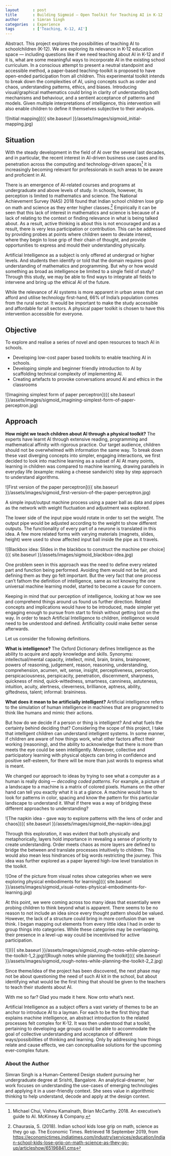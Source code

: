 ```yaml
---
layout      : post
title       : Building Sigmoid — Open Toolkit for Teaching AI in K-12
author      : Simran Singh
categories  : Experience
tags        : ['Teaching, K-12, AI']
---
```


Abstract. This project explores the possibilities of teaching AI to schoolchildren (K-12). We are exploring its relevance in K-12 education space — including questions like if we need teaching about AI in K-12 and if it is, what are some meaningful ways to incorporate AI in the existing school curriculum. In a conscious attempt to present a neutral standpoint and accessible method, a paper-based teaching-toolkit is proposed to have open-ended participation from all children. This experimental toolkit intends to break down the complexities of AI, using concepts such as order and chaos, understanding patterns, ethics, and biases. Introducing visual/graphical mathematics could bring in clarity of understanding both mechanisms and behaviour, and a sentient acceptance of patterns and models. Given multiple interpretations of intelligence, this intervention will also enable children to define it themselves subjective to their analysis.

![Initial mapping]({{ site.baseurl }}/assets/images/sigmoid_initial-mapping.jpg)

## Situation
With the steady development in the field of AI over the several last decades, and in particular, the recent interest in AI-driven business use cases and its penetration across the computing and technology-driven spaces[^1] it is increasingly becoming relevant for professionals in such areas to be aware and proficient in AI. 

There is an emergence of AI-related courses and programs at undergraduate and above levels of study. In schools, however, its perception is limited to mathematics and science. The National Achievement Survey (NAS) 2018 found that Indian school children lose grip on math and science as they enter higher classes.[^2] Empirically it can be seen that this lack of interest in mathematics and science is because of a lack of relating to the context or finding relevance in what is being talked about. As a result, active thinking is about this is not encouraged and as a result, there is very less participation or contribution. This can be addressed by providing probes at points where children seem to deviate interest, where they begin to lose grip of their chain of thought, and provide opportunities to express and mould their understanding physically.

Artificial Intelligence as a subject is only offered at undergrad or higher levels.  And students then identify or told that the domain requires good understanding of mathematics and programming. But why or how would something as broad as intelligence be limited to a single field of study? Through this study, we may be able to find ways to integrate all fields to intervene and bring up the ethical AI of the future.

While the relevance of AI systems is more apparent in urban areas that can afford and utilise technology first-hand, 66% of India’s population comes from the rural sector. It would be important to make the study accessible and affordable for all sectors. A physical paper toolkit is chosen to have this intervention accessible for everyone. 

## Objective
To explore and realise a series of novel and open resources to teach AI in schools. 
- Developing low-cost paper based toolkits to enable teaching AI in schools. 
- Developing simple and beginner friendly introduction to AI by scaffolding technical complexity of implementing AI.
- Creating artefacts to provoke conversations around AI and ethics in the classrooms 

![Imagining simplest form of paper perceptron]({{ site.baseurl }}/assets/images/sigmoid_imagining-simplest-form-of-paper-perceptron.jpg)

## Approach
**How might we teach children about AI through a physical toolkit?**
The experts have learnt AI through extensive reading, programming and mathematical affinity with rigorous practice. Our target audience, children should not be overwhelmed with information the same way. To break down these vast diverging concepts into simpler, engaging interactions, we first decided to look into machine learning as a subset of AI At many points, learning in children was compared to machine learning, drawing parallels in everyday life (example: making a cheese sandwich) step by step approach to understand algorithms.

![First version of the paper perceptron]({{ site.baseurl }}/assets/images/sigmoid_first-version-of-the-paper-perceptron.jpg)

A simple input/output machine process using a paper ball as data and pipes as the network with weight fluctuation and adjustment was explored. 

The lower side of the input pipe would rotate in order to set the weight. The output pipe would be adjusted according to the weight to show different outputs. The functionality of every part of a neurone is translated in this idea. A few more related forms with varying materials (magnets, slides, height) were used to show affected input ball inside the pipe as it travels.

![Blackbox idea: Slides in the blackbox to construct the machine per choice]({{ site.baseurl }}/assets/images/sigmoid_blackbox-idea.jpg)

One problem seen in this approach was the need to define every related part and function being performed.  Avoiding them would not be fair, and defining them as they go felt important. But the very fact that one process can’t fathom the definition of intelligence, same as not knowing the one universal machine learning model, started to become a cause for concern. 

Keeping in mind that our perception of intelligence, looking at how we see and comprehend things around us found us further direction. Related concepts and implications would have to be introduced, made simpler yet engaging enough to pursue from start to finish without getting lost on the way. In order to teach Artificial Intelligence to children, intelligence would need to be understood and defined. Artificiality could make better sense afterwards.

Let us consider the following definitions. 

**What is intelligence?** The Oxford Dictionary defines Intelligence as the ability to acquire and apply knowledge and skills. Synonyms: intellectual/mental capacity, intellect, mind, brain, brains, brainpower, powers of reasoning, judgement, reason, reasoning, understanding, comprehension, acumen, wit, sense, insight, perceptiveness, perception, perspicaciousness, perspicacity, penetration, discernment, sharpness, quickness of mind, quick-wittedness, smartness, canniness, astuteness, intuition, acuity, alertness, cleverness, brilliance, aptness, ability, giftedness, talent; informal: braininess.

**What does it mean to be artificially intelligent?** Artificial intelligence refers to the simulation of human intelligence in machines that are programmed to think like humans and mimic their actions. 

But how do we decide if a person or thing is intelligent? And what fuels the certainty behind deciding that? Considering the scope of this project, I take that intelligent children can understand intelligent systems. In some manner, if children are aware of how things work, what other factors affect their working (reasoning), and the ability to acknowledge that there is more than meets the eye could be seen intelligently. Moreover, collective and participatory learning with physical objects can bring in confidence and positive self-esteem, for there will be more than just words to express what is meant.

We changed our approach to ideas by trying to see what a computer as a human is really doing — _decoding coded patterns_. For example, a picture of a landscape to a machine is a matrix of colored pixels. Humans on the other hand can tell you exactly what it is at a glance. A machine would have to look for patterns in color, spacing and know the pattern for this particular landscape to understand it. What if there was a way of bridging these different approaches to understanding?

![The napkin idea - gave way to explore patterns with the lens of order and chaos]({{ site.baseurl }}/assets/images/sigmoid_the-napkin-idea.jpg)

Through this exploration, it was evident that both physically and metaphorically, layers hold importance in revealing a sense of priority to create understanding. Order meets chaos as more layers are defined to bridge the between and translate processes intuitively to children. This would also mean less hindrances of big words restricting the journey. This idea was further explored as a paper layered high-low level translation in the toolkit. 

![One of the picture from visual notes show categories when we were exploring physical embodiments for learning]({{ site.baseurl }}/assets/images/sigmoid_visual-notes-physical-embodiments-for-learning.jpg)

At this point, we were coming across too many ideas that essentially were probing children to think beyond what is apparent. There seems to be no reason to not include an idea since every thought pattern should be valued. However, the lack of a structure could bring in more confusion than we think. I began mapping out elements from every little idea I had in order to group things into categories. While these categories may be overlapping, their presence in a level-up way could be incentivised for active participation.

![]({{ site.baseurl }}/assets/images/sigmoid_rough-notes-while-planning-the-toolkit-1_2.jpg)![Rough notes while planning the toolkit]({{ site.baseurl }}/assets/images/sigmoid_rough-notes-while-planning-the-toolkit-2_2.jpg)

Since theme/idea of the project has been discovered, the next phase may not be about questioning the need of such AI kit in the school, but about identifying what would be the first thing that should be given to the teachers to teach their students about AI.

With me so far? Glad you made it here. Now onto what’s next.

Artificial Intelligence as a subject offers a vast variety of themes to be an anchor to introduce AI to a layman. For each to be the first thing that explains machine intelligence, an abstract introduction to the related processes felt complex for K-12. It was then understood that a toolkit, pertaining to developing age groups could be able to accommodate the goal of collective understanding and acceptance of different ways/possibilities of thinking and learning. Only by addressing how things relate and cause effects, we can conceptualise solutions for the upcoming ever-complex future.

### About the Author
Simran Singh is a Human-Centered Design student pursuing her undergraduate degree at Srishti, Bangalore. An analytical-dreamer, her work focuses on understanding the use-cases of emerging technologies and applying it in a user-friendly context. She sees value in algorithmic thinking to help understand, decode and apply at the design context.

[^1]:	Michael Chui, Vishnu Kamalnath, Brian McCarthy. 2018. An executive’s guide to AI. McKinsey & Company.

[^2]:	Chaurasia, S. (2018). Indian school kids lose grip on math, science as they go up. The Economic Times. Retrieved 18 September 2019, from https://economictimes.indiatimes.com/industry/services/education/indian-school-kids-lose-grip-on-math-science-as-they-go-up/articleshow/65196841.cms